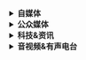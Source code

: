 <details>
<summary><b>自媒体</b> </summary> 
	<p>（“<a href="../../GFW/bolin/" title="文章转载：《学习一下德国人民的翻墙精神》 - 原载于@编程随想的博客/2009-07-16">兼听则明，偏信则暗。--《资治通鉴》</a>”）</p>
<table> 
    <tr>
        <td><b><a href="https://www.youtube.com/playlist?list=WL" title="稍后观看 - YouTube">项目</a></b></td> 
        <td><b><a href="https://www.youtube.com/feed/subscriptions" title="订阅内容 - YouTube">分类</a></b></td>
        <td>
          <b>备注 / <a href="https://www.w3school.com.cn/" title="w3school 在线教程">说明</a></b>
          （       
         <a href="https://go.choong.net/BTSync/down/" title="GFW @ 翻墙( /GFW/ & /BTSync/ )">GFW</a> |  
	 <a href="https://program-think.blogspot.com/search/label/IT.翻墙" title="IT.翻墙 @ 编程随想的博客">科学上网</a>  
          - ☞步骤 ： 
          <a href="https://go.choong.net/Mozilla/Firefox/" title="①下载浏览器：Mozilla Firefox — 下载本地化的 🦊 Firefox （zh-CN）">①</a>、
          <a href="https://go.choong.net/Mozilla/VPN/" title="②添加VPN插件：Hoxx VPN Proxy – 下载 🦊 Firefox 扩展（zh-CN）--网址">②</a>、
          <a href="https://go.choong.net/Mozilla/ADD-ONS/" title="③添加扩展插件：常用扩展集 – 下载 🦊 Firefox 附加组件（zh-CN）--网址">③</a>
          ）
        </td>
    </tr>  
     <tr>
        <td>《<a href="https://www.youtube.com/channel/UChRE0pMeij_O5FqWrSKBF-Q?lang=zh-cn" title="@《书斋夜话》频道 (于2017年1月16日注册) | YouTube">書齋夜話</a>》</td>
        <td> /zt/szyh/ </td>
        <td> <a href="https://twitter.com/shuzhaiyehua?lang=zh-cn" title="推特 | 書齋夜話(@shuzhaiyehua)2017年4月 加入">主讲人</a> ：@任松林、@<a href="https://twitter.com/atomxu?lang=zh-cn" title="推特 | 童木 Steven(@atomxu)2010年4月 加入">童木</a> </td>
    </tr> 
  </summary>  	
     <tr>
        <td>《<a href="https://www.youtube.com/channel/UC7PiHw_aAJU7z4MPLvJs6lA/about?lang=zh-cn" title="@《Haonian Xin》频道 (于2017年7月29日注册)  | YouTube">灝年講壇</a>》</td>
        <td> /zt/xhn/ </td>
        <td><a href="https://zh.wikipedia.org/wiki/%E8%B0%81%E6%98%AF%E6%96%B0%E4%B8%AD%E5%9B%BD" title="《谁是新中国》 - 维基百科，自由的百科全书
	《谁是新中国：中国现代史辨》（Which is the New China: Distinguishing between Right and Wrong in Modern Chinese History）
	是旅居美国的中国大陆异议人士辛灏年出版的一本历史学和政治学著作。">主讲人</a>：<a href="https://zh.wikipedia.org/wiki/%E8%BE%9B%E7%81%9D%E5%B9%B4" title="辛灏年 - 维基百科，自由的百科全书
	辛灏年（1947年11月2日－），本名高尔品，籍贯安徽巢县，出生于南京，现旅居美国。
	原为作家，任中华人民共和国安徽省青联副主席。
	47岁时赴海外，专研中国近现代史，取“辛亥年”谐音更名“辛灏年”，
	主张中国大陆归并于中华民国，参与创建大中华民国光复会。">辛灝年</a>@<a href="https://twitter.com/RealHaonian?lang=zh-cn" title="推特 | 辛灏年(@RealHaonian)">Twitter</a>&nbsp;
        <a href="https://go.choong.net/s/1946/" title="【1946】中華民國憲法-全國法規資料庫( https://law.moj.gov.tw/LawClass/LawAll.aspx?pcode=A0000001 )"><img src="https://emojipedia-us.s3.dualstack.us-west-1.amazonaws.com/thumbs/120/joypixels/257/flag-taiwan_1f1f9-1f1fc.png" height="15" width="15" /></a>
<a href="https://www.youtube.com/channel/UCUTYYuGRa_Xzu0FlcM1UvHQ?lang=zh-cn" title="辛灏年《透視中國》Youtube频道 http://tszgtv.com (于2014年5月5日注册)  | YouTube
	辛灝年 最新演講 -- 展示一个真实的中国，分享一份深刻的思考。
	原名高爾品。作家，歷史學家。 
	著有《誰是新中國》等著作。">透視中國</a>|<a href="https://www.huanghuagang.org/" title="《黄花岗》杂志社 - 「黃花岡光復網」首頁  | 2001年中华民国国庆日，辛灏年创办历史刊物《黄花岗》及中国现代史研究所，并任《黄花岗》主编。
	2014年10月，宣布中国现代史研究所改组更名为光复民国（大陆）工作委员会。
	2018年5月，与致力恢复中华民国失地人士于纽约成立大中华民国光复会。">黄花岗</a>&nbsp;<a href="https://guangfuwan.blogspot.com/" title="黃花岡觀察Blog">Blog</a>|<a href="https://www.youtube.com/c/%E6%A2%85%E8%8A%B1%E9%9B%BB%E8%A6%96MeiTV?lang=zh-cn" title="《梅花電視-光復之聲二台》YouTube频道 (于2018年3月28日注册)  | YouTube
	大中華民國光復會的官方媒體。">梅花電視</a><a href="https://emojipedia.org/flag-taiwan/" title="🇹🇼 Flag for Taiwan Emoji">&</a><a href="https://www.youtube.com/channel/UCMUeN194sSQfgn7jA6ez5-w?lang=zh-cn" title="光復之聲 - YouTube 频道 (于2019年1月18日注册)  | YouTube">光復之聲</a>
	</td>
    </tr>         
     <tr>
       <td>《<a href="https://www.youtube.com/channel/UCghLs6s95LrBWOdlZUCH4qw?lang=zh-cn" title="@《stone记》频道 (于2018年3月30日注册) , 合作联系Twitter：stone记@stone62855987 | YouTube">stone记</a>》</td>
        <td> /zt/stone/ </td>
        <td>主讲人：stone记 
	@<a href="https://twitter.com/stone62855987?lang=zh-cn" title="推特 | stone记(@stone62855987)">Twitter</a>	
	</td>
    </tr> 	
     <tr>
       <td>《<a href="https://www.youtube.com/channel/UCq9SFiUfZaBK36rDZqnBbpw?lang=zh-cn" title="@《晓农说》频道 (2020年1月6日注册)  未经证实 | YouTube">晓农说</a>》</td>
        <td> /zt/cxn/ </td>
        <td>
	   <a href="https://www.youtube.com/channel/UCq9SFiUfZaBK36rDZqnBbpw?lang=zh-cn" title="@《程晓农何清涟频道》 (2019年6月20日注册) 未经证实 | YouTube">主讲人</a> ：
	   <a href="https://zh.wikipedia.org/zh-hans/程晓农" title="程晓农 - 维基百科，自由的百科全书
	程晓农（1952年2月19日－），男，祖籍中国江苏南京，中国经济学家、转型问题学者、旅美学者。
	曾任全国人大常委会办公厅研究室研究员,中国经济体制改革研究所综合研究室主任、副研究员，曾任美国《当代中国研究》杂志主编。">程晓农</a>
         @<a href="https://twitter.com/XiaonongC?lang=zh-cn" title="推特 | Xiaonong Cheng, 程晓农(@XiaonongC)">Twitter</a>、	
	  <a href="https://zh.wikipedia.org/zh-hans/何清涟" title="何清涟 - 维基百科，自由的百科全书">何清涟</a>
	@<a href="https://twitter.com/HeQinglian?lang=zh-cn" title="推特 | 何清涟, He Qinglian(@HeQinglian)">Twitter</a>、
	 <a href="https://www.youtube.com/playlist?list=PLiPkp_d_RCylY6vbZnE_x7n2p-a2aEj7C?lang=zh-cn" title="【明镜电视】 程晓农 | 何清涟专栏 - YouTube">专栏</a> |
	 <a href="https://www.heqinglian.net/" title="清涟居 | 何清涟个人主页">清涟居</a>
	</td>
    </tr> 	
     <tr>
       <td>《<a href="https://www.youtube.com/channel/UCAq_xQV8pJ2Q_KOszzaYPBg?lang=zh-cn" title="@《崔永元》频道 (2020年4月9日注册)  | YouTube">崔永元</a>》</td>
        <td> /zt/cyy/ </td>
        <td>主讲人：<a href="https://zh.wikipedia.org/zh-hans/崔永元" title="崔永元 | 1963年2月20日出生于天津，北京广播学院（现中国传媒大学）新闻系毕业。 - 维基百科，自由的百科全书 ">崔永元</a>
		@<a href="https://twitter.com/YongyuanCui1?lang=zh-cn" title="推特 | 崔永元(@YongyuanCui1)2019年1月 加入">Twitter</a>、	
		@<a href="https://zh-cn.facebook.com/yongyuan.cui.338" title="Facebook | 崔永元(@ )*年*月 加入">Facebook</a>
	</td>
    </tr> 	
	 <tr>
       <td>《<a href="https://www.youtube.com/channel/UCM33VtveeEmfA6LC7tH30Xw?lang=zh-cn" title="@《袁腾飞》频道 (2013年9月10日注册)  | YouTube">袁腾飞</a>》</td>
        <td> /zt/ytfy/ </td>
        <td><a href="https://www.youtube.com/user/tmengchina?lang=zh-cn" title="@《袁腾飞》频道 (2013年9月10日注册)  | YouTube">主讲人</a>：<a href="https://zh.wikipedia.org/zh-hans/袁腾飞" title="袁腾飞 | 1972年2月8日出生于北京，首都师范大学历史系毕业。 - 维基百科，自由的百科全书 
		袁腾飞（1972年2月8日－），字将洛，号方生 1994年毕业于首都师范大学历史系，中学高级教师。曾任首都师范大学附属中学历史课教师13年，原北京市海淀区教师进修学校历史教研员，原海淀区历史学科带头人，原北京精华学校教师，现已辞职，在网络平台做主播。
		曾参与北京市高考历史命题与《高中新课标历史教材》（人教版）编写。
                2008年6月，袁腾飞在精华学校的讲课片段被传到优酷网上，受到部分网友大力追捧，但也受到许多网民的强烈反对，甚至有网民到精华学校欲与袁腾飞辩论，但学校未同意。
		在短短一年内，袁腾飞旋风式爆红，讲史魅力横扫全球中文世界，其粉丝号称“藤枝”[1]，袁腾飞被吹捧为“史上最牛历史老师”。
		中国中央电视台科教频道《百家讲坛》系列节目，先后推出由他主讲的《两宋风云》《塞北三朝之辽》《塞北三朝之西夏》《塞北三朝之金》。">袁腾飞</a>
		@<a href="https://twitter.com/YuanTengFei?lang=zh-cn" title="推特 | 袁腾飞(@YuanTengFei)2010年5月 加入">Twitter</a>、	
		@<a href="https://zh-cn.facebook.com/yuantengfei/" title="Facebook | 袁腾飞(@yuantengfei)*年*月 加入">Facebook</a>
		| <a href="https://www.youtube.com/watch?v=4EO2rxMK36w?lang=zh-cn" title="我为什么离开体制？历史课在中学鄙视链最底端 - YouTube">自述</a>
		 <a href="https://www.youtube.com/watch?v=BRqQeCTS8cM?lang=zh-cn" title="我为什么离开体制？历史课在中学鄙视链最底端 - YouTube">经历</a>
	</td>
    </tr> 
     <tr>
       <td>《<a href="https://www.youtube.com/channel/UCr_F4Y9iboUKlg_ZPm4jkVQ?lang=zh-cn" title="@《老梁》频道 (2020年3月8日注册)   世事洞明皆学问，人情练达即文章 | YouTube">老梁</a>》</td>
        <td> /zt/lhd/ </td>
        <td><a href="https://www.youtube.com/channel/UCNE3Tho7XQ39iSUTafPmMpQ?lang=zh-cn" title="@《老梁【副频道】》 (2017年8月30日注册)  | YouTube">主讲人</a>：<a href="https://zh.wikipedia.org/zh-hans/梁宏达" title="梁宏达 | 1972年2月20日出生于黑龙江省绥化市兰西县，黑龙江大学新闻专业毕业。 - 维基百科，自由的百科全书 
		梁宏达（1972年2月20日－），艺名老梁，中国大陆电视评论员、节目主持人、自媒体主播，出生于黑龙江省绥化市兰西县，1992年毕业于黑龙江大学新闻专业，曾任中央人民广播电台特别评论员、中国教育电视台评论员，主讲过众多电视及网络节目，包括《体育评书》《老梁说天下》《老梁故事汇》《老梁观世界》《老梁有看法》《天天五味评》《梁知》《老梁通史》《大唐雷音寺》等，因其渊博的知识和独到的见解而深受许多观众喜爱。其妻子是中国大陆节目主持人荆慕瑶。">梁宏达</a>
		@<a href="https://twitter.com/?lang=zh-cn" title="推特 | 梁宏达(@)*年*月 加入">Twitter</a>、	
		@<a href="https://zh-cn.facebook.com/" title="Facebook | 梁宏达(@yuantengfei)*年*月 加入">Facebook</a>
	</td>
    </tr> 
     <tr>
       <td>《<a href="https://www.youtube.com/channel/UCoCHlYM3srHBmg21mK1-JPg?lang=zh-cn" title="杨锦麟@《老楊到處說》频道 (2020年4月1日注册)  | YouTube">老楊到處說</a>》</td>
	<td> /zt/yjl/ </td>
        <td><a href="https://www.youtube.com/c/老楊到處說?lang=zh-cn" title="杨锦麟@《老楊到處說》频道 (2020年4月1日注册)  | YouTube">主讲人</a>
		  ：<a href="https://zh.wikipedia.org/zh-hans/杨锦麟" title="@杨锦麟 | 维基百科
			杨锦麟（1953年9月－），笔名陈子帛。出生于中国福建厦门。
		     先后担任报社编辑、主笔、杂志主编等职，长期从事时事评论的媒体工作，
		     目前担任锦绣麒麟传媒（国际）有限公司创始人兼总监。
		     其在凤凰卫视期间的品牌节目是《有报天天读》。
		     同时杨锦麟也经常为新加坡《联合早报》撰写文稿；后担任香港卫视副总裁兼执行台长。
		     2013年2月16日以私人理由辞去在香港卫视所任之职务。
		     后创建锦绣麒麟传媒（国际）有限公司，与腾讯合作开设“锦麟频道”，
	             2013年3月1日起推出四档由杨锦麟主持的节目。
		                                           - @维基百科，自由的百科全书 ">杨锦麟</a>
		（<a href="https://zhibo.ifeng.com/" title="风直播 - 只为抵达，给你好看！| 凤凰网">凤凰卫视</a>
		《<a href="https://phtv.ifeng.com/listpage/672/1/list.shtml" title="有报天天读_凤凰卫视_凤凰网">有报天天读</a>》早期主持人）
	</td>
    </tr> 	                                                                                                     
     <tr>
       <td>《<a href="https://www.youtube.com/channel/UCtAIPjABiQD3qjlEl1T5VpA?lang=zh-cn" title="@《文昭談古論今 -Wen Zhao Official》频道 (于2011年12月4日注册) | YouTube">文昭談古論今</a>》</td>
        <td> /zt/wenzhao/ </td>
        <td> 
            <a href="https://www.youtube.com/channel/UCTu_hTaVf3DJMpMIyOAq2Ew?lang=zh-cn" title="@《文昭思緒飛揚 - Wen Zhao Studio》频道 (于2020年6月12日注册) | YouTube">主讲人</a>
		：<a href="https://www.wenzhao.ca" title="『文昭談古論今』 會員網站：wenzhao.ca">文昭</a>
	     @<a href="https://twitter.com/wenzhaocomment?lang=zh-cn" title="推特 | 文昭談古論今(@wenzhaocomment)2017年2月 加入">Twitter</a>、
	     @<a href="https://zh-cn.facebook.com/WenZhaoComment/" title="Facebook | 文昭談古論今(@WenZhaoComment)*年*月 加入">Facebook</a>、
	     @<a href="https://t.me/wenzhaocomment" title="电报（Telegram） | 文昭談古論今(@WenZhaoComment)*年*月 加入">Telegram</a>、
	     @<a href="https://t.me/wenzhaofans" title="电报群组（Telegram） | 文昭談古論今(@WenZhaoComment)*年*月 加入">群组</a>
	     </td>
    </tr>    
     <tr>
       <td>《<a href="https://www.youtube.com/channel/UCwb7avxK-L5vPjMC1ZIGayw?lang=zh-cn" title="@《陳破空縱論天下》频道 (于2015年10月9日注册) | YouTube">陳破空縱論天下</a>》</td>
        <td> /zt/cpk/ </td>
        <td> 主讲人：<a href="https://www.chenpokongvip.com/" title="主頁 | 陳破空會員網站">陈破空</a>
	    @<a href="https://zh.wikipedia.org/zh-hans/陈破空" title="陈破空（1963年12月20日－），原名陈劲松，生于四川省三台县。旅美中国作家、政治评论家、知名民运人士。先后就读于湖南大学、上海同济大学。美国哥伦比亚大学公共管理硕士。曾执教广州中山大学。美国之音常任嘉宾、自由亚洲电台特约评论员。 - 维基百科，自由的百科全书 ">维基百科</a>
	    </td>
    </tr> 
     <tr>
       <td>《<a href="https://www.youtube.com/channel/UCn9_KbNANeyYREePe8YA2DA?lang=zh-cn" title="@《财经冷眼》频道 (于2017年8月31日注册) | YouTube">财经冷眼</a>》</td>
        <td> /zt/cjly/ </td>
        <td>主讲人：
		<a href="https://www.caijinglengyan.com/" title="财经冷眼 – 专业财经节目">财经冷眼</a>
		@<a href="https://twitter.com/caijinglengyan?lang=zh-cn" title="推特 | 财经冷眼(@caijinglengyan)2016年10月 加入">Twitter</a>、
		@<a href="https://twitter.com/caijingxiang?lang=zh-cn" title="推特 | 财经真相(@caijingxiang)2014年11月 加入">Twitter</a></td>
    </tr> 
     <tr>
       <td>《<a href="https://www.youtube.com/channel/UCa6ERCDt3GzkvLye32ar89w?lang=zh-cn" title="@《江峰时刻》频道 (于2018年6月1日注册) | YouTube
		江峰時刻 —— 有思考深度、有時空緯度、有人性溫度。
		含三個欄目：
			1.歷史上的今天：講出歷史真相，道出生命冷暖。
			2.江峰漫談：蹭熱點，不蹭熱鬧；看新聞，更看門道。
			3.川普推推推：通過推特總統，了解美國，了解正常人類秩序，一起為未來的中國尋找智慧和久違的神性。">江峰时刻</a>》</td>
        <td> /zt/jftime/ </td>
        <td>主讲人：江峰 
	    & <a href="https://www.youtube.com/channel/UCDpWE1rleECw7wFdwTy-hSQ?lang=zh-cn" title="@《 江峰劇場 》频道 (于2018年1月18日注册) | YouTube">江峰劇場</a>
	     @<a href="https://twitter.com/realjiangfeng?lang=zh-cn" title="推特 | 江峰(@realjiangfeng)2018年11月 加入">Twitter</a>、
	     @<a href="https://zh-cn.facebook.com/JiangFengTime/" title="Facebook | 江峰时刻(@JiangFengTime)*年*月 加入">Facebook</a>、
	     @<a href="https://t.me/jiangfengtimegroup" title="电报群组（Telegram） | 江峰时刻(@jiangfengtimegroup)*年*月 加入">群组</a>
	      </td>
    </tr> 
     <tr>
       <td>《<a href="https://www.youtube.com/channel/UCBtIsU8tuFzE0U8spSUUbZw?lang=zh-cn" title="@《文明客厅》频道 (于2019年7月16日注册) | YouTube">文明客厅</a>》</td>
        <td> /zt/zxz/ </td>
        <td>主讲人：	     
             <a href="https://zh.wikipedia.org/zh-hans/周孝正" title="周孝正 - 维基百科，自由的百科全书
		 周孝正（1947年7月－），中国社会学家、历史学者。原中国人民大学副教授。周以其幽默诙谐的语言风格，针对历史及社会事件客观理智的分析而在中国广为人知。">周孝正</a>
	     </td>
     </tr> 
     <tr>
       <td>《<a href="https://www.youtube.com/channel/UCJDaS2CiEQOOUngxe0p4MoQ?lang=zh-cn" title="@《詢經問政》频道 (于2019年6月20日注册) | YouTube
	 《询经问政》是一个以犹太·基督教信仰为价值基础，从英美保守主义理念的角度，对时政、经贸、社会做深入探讨的栏目。
	            希望以此帮助全球华人深入了解美国政治、美国视角，及其所植根于的，创造了普世文明的西方信仰及价值观。
	            《询经问政》的主旨可概括为：
	                                    保守理念
	                                    经典政论
	                                    纵横经贸
	                                    辛辣时评">詢經問政</a>》</td>
        <td> /zt/zx/ </td>
        <td>主讲人：
	       <a href="https://www.youtube.com/channel/UCDryqAH6z_YehYQP6EsQZbg?lang=zh-cn" title="@《詢經問道&詢經問政 EZ Media》频道 (于2020年3月5日注册) | YouTube
		【询经问道】乃张洵Eric Zhang另辟的油管频道，专注于历史、信仰、文化，以及思考。
	            原有【询经问政】仍旧存在，内容侧重时政点评，包括美国政治、美中关系等。
	            新频道【询经问道】的宗旨不变：
	                                      - 保守美国的过去
	                                      - 引领华夏的未来
	                                      - 传播基督的福音
	            频道初创，没有广告和油管超级留言打赏收入。有感动支持我者可通过paypal打赏：paypal.me/ericxunzhang">张洵</a>		
	     @<a href="https://twitter.com/ericxunzhang?lang=zh-cn" title="推特 | 张洵 Eric Zhang(@ericxunzhang)2017年8月 加入
		     Conserve the past of US, Lead the future of China, and Preach the Gospel of Jesus Christ. 守住美国的过去， 引领华夏的未来， 传播基督的福音！ https://paypal.me/ericxunzhang">Twitter</a>
	     </td>
     </tr> 
     <tr>
       <td>《<a href="https://www.youtube.com/c/徐杰慢半拍/?lang=zh-cn" title="@《徐杰慢半拍》频道 (2018年10月14日注册)  | YouTube 
	      【说明】
	      打赏：http://paypal.me/xujie950331
	      地址:695 W Holt Ave104 Pomona CA 91768
	      电话：+19093261499（洛杉矶时间：周一至周五上午10点到下午5点）
	      手机：+16264931363
	       邮箱：xujie19651123@gmail.com
	      徐杰苹果商店软件：徐杰慢半拍
	      电报群 ：xujie1965
	      YouTube频道会员https://www.youtube.com/channel/UCrmRhJoIXkaCPJLX_mqnbqQ/join
	      1，慢半拍忠实听众-------29，99每月
	      2，慢半拍频道会员-------99，99每月 
	      *************************************************************************** 
	      不会关联境外账户的麻烦走淘宝代付，不要用内地卡或者内地邮箱绑定的账户付款。谢谢！ 
	      ***************************************************************************">徐杰慢半拍</a>》</td>
        <td> /zt/cyy/ </td>
        <td>主讲人：<a href="https://www.xujieusamedia.com/" title="徐杰-个人网站试运营 | Xu Jie USA Media | Chinese-USA Relations | Pomona, CA ">徐杰</a>
		@<a href="https://twitter.com/?lang=zh-cn" title="推特 | 徐杰慢半拍 *年*月 加入">Twitter</a>、	
		@<a href="https://zh-cn.facebook.com/" title="Facebook| 徐杰慢半拍 *年*月 加入">Facebook</a>
	</td>
    </tr> 	
     <tr>
       <td>《<a href="https://www.youtube.com/channel/UCv361SF6FKznoGPKEFG9Yhw?lang=zh-cn" title="@《陈秋实》频道 (于2019年10月5日注册) | YouTube">陈秋实</a>》</td>
        <td> /zt/cqs/ </td>
        <td>主讲人：陈秋实
	    @<a href="https://twitter.com/chenqiushi404?lang=zh-cn" title="推特 | 陈秋实（陳秋實）(@chenqiushi404)2019年10月 加入| 陳秋實：1985年9月19日出生于黑龙江省大兴安岭地区。🔸
邮箱：chenqiushi404@gmail.com">Twitter</a>
	     @<a href="https://t.me/qiushichen" title="电报（Telegram） | 陈秋实(@qiushichen)*年*月 加入">Telegram</a>、
	    </td>
    </tr> 	
     <tr>
        <td>《<a href="https://www.youtube.com/c/cnliziqi?lang=zh-cn" title="@《李子柒 Liziqi》频道 -  美食视频博主 (于2017年8月22日注册) | YouTube">李子柒</a>》 </td>
        <td> /zt/lzq/ </td>
	<td><a href="https://zh.wikipedia.org/wiki/Category:%E4%B8%AD%E5%9B%BDYouTuber" title="分类:中国YouTuber - 维基百科，自由的百科全书">主讲人</a>：<a href="https://zh.wikipedia.org/wiki/%E6%9D%8E%E5%AD%90%E6%9F%92" title="李子柒 - 维基百科，自由的百科全书
		李子柒（1989年6月3日－），本名李佳佳，生于中国四川绵阳，中国大陆美食视频制作者，所属经纪公司为杭州微念科技。
		2016年因以“古法风格”形式发布原创美食视频而被人熟知，被誉为“2017美食网红第一人”。">李子柒</a>
		@<a href="https://weibo.com/mianyangdanshen" title="微博 |  李子柒(@*)*年*月 加入">微博</a>、 
		@<a href="https://zh-cn.facebook.com/cnliziqi/" title="Facebook | 李子柒 - Home(@cnliziqi)*年*月 加入">Facebook</a>、
		@<a href="https://space.bilibili.com/19577966" title="李子柒的个人空间（bilibili 知名美食UP主） - 哔哩哔哩 ( ゜- ゜)つロ 乾杯~ Bilibili">B站</a>、		
		@<a href="https://www.meipai.com/user/61455245" title="李子柒的美拍 - 美拍短视频">美拍</a>、 
		@<a href="https://www.douyin.com/share/user/68310389333/" title="李子柒 - 【抖音短视频】记录美好生活">抖音</a>
	    </td>
     </tr> 	
     <tr>
       <td>《<a href="https://www.youtube.com/channel/UCyJSiDnzXwa1BLGG2PBq9og?lang=zh-cn" title="@《乐哥创事记》频道 (2021年5月9日注册)  | YouTube">乐哥创事记</a>》</td>
        <td> /zt/ac9192/ </td>
        <td>		
            <a href="https://choong.net/" title="我是乐哥 | 交个朋友">主讲人</a> ：
	    <a href="https://www.youtube.com/channel/UCd4E4dxtsvyHm2Yy2Jp9Lpw" title="重生乐哥 - YouTube （2021年5月9日注册）">重生乐哥</a>
		<a href="https://creator.douyin.com/" title="抖音：AC9192 | 登录抖音短视频 【抖音短视频】记录美好生活-Douyin.com 
							     抖音创作服务平台 
							     https://sso.douyin.com/
							     https://creator.douyin.com/">抖音：AC9192</a>
	    </td>
     </tr> 	
    <tr>
       <td>《<a href="https://www.youtube.com/c/鄂东老男孩?lang=zh-cn" title="@《鄂东老男孩》频道 (2018年10月16日注册)  | YouTube">鄂东老男孩</a>》</td>
        <td> /zt/edbbly/ </td>
        <td>主讲人：<a href="#" title="#鄂东老男孩 | 本名：文刚，弟弟文强。微信公众号：edbboy , 80后袖珍老男孩，农村维修技术达人，家电下乡维修服务三农
		在不足2000人的湖北罗田县河铺镇凉亭河村里，他的“小文电器维修”铺子是当地最热闹的集散点。		
		感谢大家对“鄂东老男孩”我的关注，我是一个袖珍人，我来自中国湖北的农村，大别山区黄冈市罗田县，小时候家里的条件差，
                 但是我截至目前也从没有依靠国家的补贴。我不想拖累我的家人，由于从小对电子维修方面很有兴趣,我的视频通过我下乡维修还有我的农村生活，
		反映我家乡的风土人情，展示家乡农村的变化，让更多的朋友了解我们山区农村的发展，还有山区人民的淳朴民风。
		喜欢我支持我的朋友点个订阅。一直有人质疑至是不是我本人的帐号，所以我发个声明说明一下！
		如果要联系我，还可以关注我的微信公众号“鄂东老男孩”和微博“鄂东老男孩”。">鄂东老男孩</a>		
		@<a href="https://space.bilibili.com/393314780/" title="鄂东老男孩的个人空间 - 哔哩哔哩 ( ゜- ゜)つロ 乾杯~ Bilibili
		  bilibili个人认证：bilibili 新星UP主 (第三届“bilibili 新星计划”获奖者")>B站</a>、
		@<a href="https://www.toutiao.com/c/user/54414031463/#mid=1556589708284930" title="鄂东老男孩的头条主页 - 今日头条(www.toutiao.com)">头条号</a>、		
	        @<a href="https://author.baidu.com/home?type=profile&action=profile&mthfr=box_share&context=%7B%22from%22%3A%22ugc_share%22%2C%22app_id%22%3A%221612105839178786%22%7D" title="鄂东老男孩">百度号</a>、
		@<a href="http://a.mp.uc.cn/media.html?mid=0ca3bda127374165a3cbf34ad3678d1b&client=ucweb&uc_param_str=frdnsnpfvecpntnwprdsssnikt" title="鄂东老男孩 | UC大鱼号">UC大鱼号</a>、
	</td>
    </tr> 	
     <tr>
       <td>《<a href="https://www.youtube.com/c/laowaibaba?lang=zh-cn" title="@《老外爸爸》频道 - 追求卓越男人的生活 (于2017年9月20日注册) | YouTube">Laowai Baba</a>》 </td>
        <td> /zt/lwbb/ </td>
        <td><a href="https://www.youtube.com/watch?v=fLSfoWuKGIM?lang=zh-cn" title="关于@《老外爸爸》频道 | 老外爸爸是誰？ 我的Youtube頻道介紹 : 謝謝你訪問我的網站。我是一位先生和6個女兒的爸爸，住在台灣鄉下的美國人，喜歡養雞，喜歡吃酪梨醬。(更多视频: http://www.laowaibaba.com | Bilibili: 老外爸爸 LaoWai BaBa
 | Facebook (臉書) : 老外爸爸 LaoWai BaBa）">主讲人</a>：<a href="https://www.laowaibaba.com/zh-hant/" title="《老外爸爸 Laowai Baba》 - 追求卓越的男人生活">Stephen</a></td>
       </tr> 	
     <tr>
       <td>《<a href="https://www.youtube.com/c/ZUOLUOTV?lang=zh-cn" title="@《ZUOLUOTV》频道 (于2016年5月17日注册) | YouTube">ZUOLUOTV™</a>》</td>
        <td> /zt/zltv/ </td>
        <td>    <a href="https://space.bilibili.com/7388950#!/" title="罗罗磊磊的个人空间 - 哔哩哔哩 ( ゜- ゜)つロ 乾杯~ Bilibili">主讲人</a>：
		<a href="https://luolei.org/" title="罗磊的独立博客 （ luolei.org ）  
						     【简介】罗磊，前端工程师，ZUOLUOTV™ 制作人，左左文化创始人。 - 科技、旅行、生活方式。					     
						        我叫罗磊,来自中国深圳,当过5年程序员,前端工程师,曾任职于大型互联网公司, 
						     2018年底与老婆辞职创业,现在是视频节目 ZUOLUOTV 制作人,旅行摄影玩家和内容创作者
                                                     当过五年前端工程师，俗称程序员，2018年辞职创业，现在给老婆打工，全世界走走逛逛拍拍。">罗磊</a>
	        @<a href="https://twitter.com/luoleiorg?lang=zh-cn" title="推特 | 罗罗磊磊(@luoleiorg)2009年6月 加入">Twitter</a>
		@<a href="http://t.me/zuoluotv" title="Telegram - 电报|群组">Telegram</a>
		@<a href=https://www.instagram.com/luoleiorg/" title="Instagram | 罗罗磊磊(@*)*年*月 加入">Instagram</a>
		@<a href="https://twitter.com/luoleiorg?lang=zh-cn" title="微博 |  罗罗磊磊(@*)*年*月 加入">微博</a> 
		@<a href="https://www.zhihu.com/people/luolei" title="罗磊 - 知乎">知乎</a> 
	</td>
    </tr> 			
     <tr>
       <td>《<a href="https://i.youku.com/luojisw" title="优酷视频《罗辑思维》自频道 （ 微信公众号：luojisw ） ">罗辑思维</a>·<a href="https://www.biji.com/" title="罗辑思维 | 得到App/Web版 - 知识就是力量，知识就在得到 （ https://www.biji.com/ ）">得到</a><a href="https://www.igetget.com/" title="罗辑思维 | 得到App - 北京思维造物信息科技股份有限公司">App</a>》</td>
        <td> /zt/ljsw/ </td>
        <td><a href="https://github.com/taoste/Hello-World/tree/master/eBook/%E3%80%8A%E5%BE%97%E5%88%B0%26%E7%BD%97%E8%BE%91%E6%80%9D%E7%BB%B4%E3%80%8B" title="【专题@Github】罗辑思维 · 得到app">创始人</a>
	    <a href="https://www.tianyancha.com/search?key=%E5%8C%97%E4%BA%AC%E6%80%9D%E7%BB%B4%E9%80%A0%E7%89%A9%E4%BF%A1%E6%81%AF%E7%A7%91%E6%8A%80%E8%82%A1%E4%BB%BD%E6%9C%89%E9%99%90%E5%85%AC%E5%8F%B8" title="北京思维造物信息科技股份有限公司">:</a>
	    <a href="https://zh.wikipedia.org/wiki/罗振宇" title="罗振宇 - 维基百科，自由的百科全书
	    罗振宇（1973年1月11日－），出生于安徽芜湖，中国资深媒体人，记者专业，自称罗胖。籍贯安徽桐城，是罗辑思维创始人、“得到app”创始人。">罗振宇</a>
          | <a href="https://www.umiwi.com/ " title="时间的朋友-官网 ">时间的朋友</a> ·
	    <a href="https://qy.igetget.com/ " title="得到 | 企业服务 ">企业</a> ·
	    <a href="https://www.youtube.com/watch?v=gGoF9L_lIbQ?lang=zh-cn" title="2016《十三邀》完整版:许知远对话罗振宇">对话</a> 
	   @<a href="https://www.sao.cn/" title="首页 - 生活作风（ sao.luojilab.com | www.sao.cn ）- 移动电商运营系统 | 首页 ">sao</a>	   
	   &<a href="https://blog.luojilab.com" title="罗辑思维技术博客（ blog.luojilab.com ）">blog</a>
           @<a href="https://github.com/luojilab" title="@Github | 罗辑思维 - 得到App（ luojilab.github.io ）">Github</a>
	</td>
     </tr> 			
  </table> 
</details>			
<details>
<summary><b>公众媒体</b> </summary> 
	<p>（“<a href="../../GFW/bolin/" title="文章转载：《学习一下德国人民的翻墙精神》 - 原载于@编程随想的博客/2009-07-16">兼听则明，偏信则暗。--《资治通鉴》</a>”）</p>
<table> 
    <tr>
        <td><b>名称</b></td>
        <td><b>链接</b></td>
        <td><b>分类</b></td>
        <td>
          <b><a href="https://bridges.torproject.org/?lang=zh_CN" title="【科学上网】Tor 匿名网络 (Start Tor Browser 浏览器) 网桥中继">备注</a> / <a href="https://www.w3school.com.cn/" title="w3school 在线教程">说明</a></b>
          （       
         <a href="https://go.choong.net/BTSync/down/" title="GFW @ 翻墙( /GFW/ & /BTSync/ )">GFW</a> |  
	 <a href="https://program-think.blogspot.com/search/label/IT.翻墙" title="IT.翻墙 @ 编程随想的博客">科学上网</a>  
          - 步骤 ： 
          <a href="https://go.choong.net/Mozilla/Firefox/" title="①下载浏览器：Mozilla Firefox — 下载本地化的 🦊 Firefox （zh-CN）">①</a>、
          <a href="https://go.choong.net/Mozilla/VPN/" title="②添加VPN插件：Hoxx VPN Proxy – 下载 🦊 Firefox 扩展（zh-CN）--网址">②</a>、
          <a href="https://go.choong.net/Mozilla/ADD-ONS/" title="③添加扩展插件：常用扩展集 – 下载 🦊 Firefox 附加组件（zh-CN）--网址">③</a>
          ）
        </td>
    </tr>  	
    <tr>
        <td>YouTube</td>
        <td><a href="https://www.youtube.com/?hl=zh-CN" title="YouTube 中文版 - YouTube是世界上最大的视频网站
看世界之所看，享世界之所享 - 将最热门的音乐视频、游戏热点、娱乐和新闻等内容尽揽眼底。您不仅可以订阅喜爱的频道、与朋友分享精彩内容，还可以在任意设备上观看。">https://www.youtube.com/</a> </td>
        <td> 视频 </td>
        <td>@<a href="https://zh.wikipedia.org/wiki/YouTube" title="YouTube（成立于2005年2月14日） - 维基百科">维基百科</a> （ @<a href="https://www.youtube.com/html5?hl=zh-CN" title="YouTube HTML5 视频播放器">HTML5</a> |  <a href="https://www.youtube.com/user/YouTube?hl=zh-CN" title="YouTube Spotlight - YouTube聚光灯（英语：YouTube Spotlight）是YouTube自办的官方频道。">聚光灯</a>）</td>
 </tr> 
    <tr>
        <td> &nbsp; </td>
        <td><a href=" http://cn.rfi.fr/" title="法广-法国国际广播电台-时事与新闻直播（简体中文）">法广</a> | @<a href="https://www.youtube.com/RFACHINESE?lang=zh-cn" title="@《自由亚洲电台(普通话)》频道(于*年*月*日注册) | YouTube">YouTube</a> </td>
        <td> /zt/rfi/ </td>
        <td> 法广-法国国际广播电台-时事与新闻直播（简体中文）</td>
    </tr>     
    <tr>
        <td> &nbsp; </td>
        <td><a href="https://www.bbc.com/zhongwen/simp" title="BBC 中文网">BBC 中文网</a> | @<a href="https://www.youtube.com/channel/UCb3TZ4SD_Ys3j4z0-8o6auA?lang=zh-cn" title="@《BBC 中文网》频道(于2010年8月24日注册) | YouTube">YouTube</a> </td>
        <td> /zt/bbc/ </td>
        <td> <a href="http://www.bbc.co.uk/academy/zh-hans/" title="BBC学院新版中文网站">BBC 学院</a>  </td>
    </tr>         
    <tr>
        <td> &nbsp; </td>
        <td><a href="http://www.voachinese.com/" title="美国之音（VOA 中文网）">VOA 美国之音</a> | @<a href="https://youtube.com/voachina?lang=zh-cn" title="@《美国之音（VOA 中文网）》频道(于2007年5月31日注册) | YouTube">YouTube</a> </td>
        <td> /zt/voa/ </td>
        <td> 美国之音（VOA 中文网） </td>
    </tr>         
    <tr>
        <td> &nbsp; </td>
        <td><a href="http://cn.nytimes.com/" title="纽约时报 - 中文网 | 国际纵览">纽约时报</a> | @<a href="https://www.youtube.com/channel/UCa37l88L_6Db70pPvA7_uPQ?lang=zh-cn" title="@《纽约时报 中文网》频道(于2015年7月30日注册) | YouTube">YouTube</a> </td>
        <td> /zt/nytimes/ </td>
        <td> 纽约时报中文网 @<a href="https://twitter.com/nytchinese?lang=zh-cn" title="@纽约时报中文网 | Twitter">Twitter</a> 
        @<a href="https://zh-cn.facebook.com/nytimeschinese.t" title="@纽约时报中文网 | facebook">FaceBook</a></td>
    </tr> 
    <tr>
        <td> &nbsp; </td>
        <td><a href="http://www.rfa.org/mandarin/" title="自由亚洲电台(普通话)">自由亚洲电台</a> | @<a href="https://www.youtube.com/RFACHINESE?lang=zh-cn" title="@《自由亚洲电台(普通话)》频道(于2009年9月8日注册) | YouTube">YouTube</a> </td>
        <td> /zt/rfa/ </td>
        <td> 自由亚洲电台(普通话) </td>
    </tr>   			
    <tr>
        <td> &nbsp; </td>
        <td><a href="https://www.chinasuntv.com/" title=" ChinaSuntv 陽光衛視
          陽光衛視創立於2000年，是獨具公信力和影響力的24小時中文衛星電視頻道，
          以深度紀錄片聞名，堅持以影像修史，以視聽傳播文化，以媒介肩挑社會責任，
          為公民討論、學者思想提供開放空間和獨立平台，為華人社會說出真話、尋求真相、啟蒙真知。">陽光衛視</a><a href="https://www.isuntv.com/zh/" title="ISUNTV">ISUNTV</a> | @<a href="https://www.youtube.com/user/chinasuntv?lang=zh-cn" title="SUNTV 陽光衛視 - YouTube频道(于2010年7月13日注册) | YouTube">YouTube</a> </td>
        <td> /zt/suntv/ </td>
        <td> <a href="https://zh.wikipedia.org/wiki/%E9%99%BD%E5%85%89%E8%A1%9B%E8%A6%96" title="阳光卫视 - 维基百科，自由的百科全书
         阳光卫视是2000年8月8日在香港创办的一个卫星电视。股权几经转手后，现在的董事长是陈平。
         阳光卫视是一家以制作历史、人文、财经、时政节目和记录片为主要内容的中文电视频道。
         目前，该电视台在中国大陆的信号已经被官方屏蔽，观众无法直接通过电视收看节目，官网也无法从中国大陆访问。
         但可以使用部分手机应用程序收看该台节目和直播。">陽光衛視</a>SUNTV
	 @<a href="https://twitter.com/isunaffairs?lang=zh-cn" title="@陽光衛視 (@isunaffairs) / Twitter">Twitter</a>
	 @<a href="https://twitter.com/chinasuntv?lang=zh-cn" title="@陽光衛視全媒體 | Twitter">Twitter</a> 
        @<a href="https://zh-cn.facebook.com/isuntvvr" title="@Suntv 陽光衛視 | facebook">FaceBook</a>
	</td>
    </tr> 	
	<tr>
        <td> 中国影音平台 </td>
        <td>	<a href="https://www.cctv.com/" title="CCTV 中国中央电视台 - 央视网_世界就在眼前">CCTV央视网</a> 
		<a href="https://www.cgtn.com/" title="CGTN 中国环球电视网 | 中国国际电视台  China Global Television Network- Homepage - Breaking News, China News, World News and Video">CGTN</a>
	| @<a href="https://www.youtube.com/user/zhongguohaogequ?lang=zh-cn" title="CCTV中国中央电视台 - YouTube(2014年1月3日注册) | YouTube">YouTube</a> </td>
        <td> /zt/cctv/ </td>
        <td> <a href="https://www.youtube.com/user/CCTVNEWSbeijing?lang=zh-cn" title="CGTN【国际版】- YouTube(2013年1月24日注册) | YouTube">国际</a>
	    <a href="https://tv.cctv.com/live/" title="直播大全_CCTV节目官网_央视网">直播</a>
	  <a href="https://livechina.cctv.com/" title="直播中国">中国</a>
	  <a href="https://v.cctv.com/" title="央视网视频__央视网(cctv.com)">视频</a>
	 <a href="https://www.ipanda.com/" title="iPanda熊猫频道_熊猫频道">熊猫</a>
	|         @<a href="https://zh-cn.facebook.com/cctvcom" title="CCTV - 认证公共主页 | Facebook">FaceBook</a>
		@<a href="https://twitter.com/CCTV?lang=zh-cn" title="@CCTV | Twitter(于2009年7月注册)">Twitter</a> 
	   <a href="https://zh.wikipedia.org/wiki/%E4%B8%AD%E5%9B%BD%E4%B8%AD%E5%A4%AE%E7%94%B5%E8%A7%86%E5%8F%B0" title="中国中央电视台- 维基百科，自由的百科全书
		    中国中央电视台（英语：China Central Television, CCTV），通称中央电视台，简称央视、中央台，是中华人民共和国的国家级国有电视媒体。
		    成立于1958年5月1日，正式播出于1958年9月2日。现拥有49个电视频道，是世界上电视频道数量最多的电视台，隶属于中央广播电视总台。
中国中央电视台的所有的节目都通过卫星播出，部分受众多的频道采用卫星和光缆干线同时向国内传输，向国际传输时则全部经由卫星。
		    该台拥有中国大陆境内最多的收视人群。
		    除了面向中国大陆播出的频道之外，央视还通过卫星、互联网向全球播出包括中文在内的各种语言的国际频道。
		    央视在全球各地设立了自己的记者站，并在肯尼亚首都内罗毕设立了非洲分台，
		    在美国首都华盛顿设立了北美分台，在英国首都伦敦设立了欧洲分台，致力于发展成为“国际化新闻媒体”。
		    央视属于国家事业单位编制，接受中央广播电视总台的直接管理，同时采用企业化管理模式，
		    将自身定位为“党、政府和人民的重要喉舌”，对外呼号中国之声（英语：Voice of China）。
		    由于央视的独特地位和影响力，央视本身和有关央视的新闻事件也时常成为其他媒体关注的焦点。
		    中国中央电视台现为中央广播电视总台的一部分，与同属中央广播电视总台的中央人民广播电台和中国国际广播电台并称为中央三台。">CCTV</a>@<a href="https://zh.wikipedia.org/wiki/%E4%B8%AD%E5%9B%BD%E7%8E%AF%E7%90%83%E7%94%B5%E8%A7%86%E7%BD%91" title="中国环球电视网 - 维基百科，自由的百科全书
		    中国环球电视网（英语：China Global Television Network，缩写作 CGTN），又称中国国际电视台，
		    是中国国有媒体中央广播电视总台所属的一个外语电视网，受中国政府资助并受中宣部领导。
		    中国环球电视网前身为中国中央电视台的外语国际频道，于北京时间2016年12月31日12:00（格林尼治时间4:00）开播。
		    CGTN总部位于北京，当前使用中央广播电视总台光华路办公区进行办公，并在肯尼亚内罗毕、美国华盛顿特区、英国伦敦设非洲、北美、欧洲分台，
		    观众范围覆盖全球160多个国家和地区。">维基百科</a>
	</td>
    </tr> 	
	<tr>
        <td> &nbsp; </td>
        <td>	<a href="https://v.qq.com/" title="腾讯视频 - 中国领先的在线视频媒体平台,海量高清视频在线观看">腾讯视频</a> 
		<a href="https://wetv.vip/zh-cn" title="WeTV - 騰訊視頻海外官方版 | 中文系列,韩国系列,动漫,等等">WeTV</a>
		| @<a href="https://www.youtube.com/channel/UC3PKcYXUAhao3p4kuNS4_9w/playlists?lang=zh-cn" title="腾讯视频 - 华语经典剧场 - YouTube(于2020年3月4日注册) | YouTube">YouTube</a> </td>
        <td> /zt/wetv/ </td>
        <td> <a href="https://www.youtube.com/channel/UCQatgKoA7lylp_UzvsLCgcw?lang=zh-cn" title="腾讯视频 - YouTube(于2016年2月1日注册) | YouTube">腾讯视频</a>
	    <a href="https://www.youtube.com/channel/UC3PKcYXUAhao3p4kuNS4_9w/playlists?lang=zh-cn" title="腾讯视频 - 华语经典剧场 - YouTube(于2020年3月4日注册) | YouTube">华语经典剧场</a>
	| <a href="https://wetv.vip/zh-cn" title="WeTV - 騰訊視頻海外官方版 | 中文系列,韩国系列,动漫,等等">WeTV</a>-<a href="https://www.youtube.com/channel/UCXw0IZH9QlbElGMZE7fHC-A?lang=zh-cn" title="WeTV 台灣 - YouTube(于2019年2月25日注册) | YouTube">台灣</a>
	  @<a href="https://zh.wikipedia.org/wiki/%E8%85%BE%E8%AE%AF%E8%A7%86%E9%A2%91" title="腾讯视频 - 维基百科，自由的百科全书
		  腾讯视频（重定向自WeTV）是腾讯推出的在线视频媒体平台，2011年4月上线测试，使用域名为原腾讯播客域名，原腾讯网络直播电视QQLive已被撤并至该平台。
		  2014年，腾讯诉快播侵权，快播败诉。
		  腾讯视频凭借庞大的腾讯QQ用户与雄厚的资金，大量购买视频著作权，发展十分迅速，在2016年暑期大陆视频播放量中雄踞第一。
		  按节点财经在钛媒体上的报告，腾讯视频为2019年中国市场份额最大的四个影音平台之一（另外三家是：优酷、爱奇艺、芒果TV）。
		  旗下有子公司企鹅影视。
		  2018年腾讯视频国际版WeTV上线。">维基百科</a>
	</td>
    </tr> 	
	<tr>
        <td> &nbsp; </td>
        <td>	<a href="https://www.youku.com/" title="优酷 - 这世界很酷">优酷</a> 
		<a href="https://movie.youku.com/" title="电影频道 - 优酷">影</a><a href="https://tv.youku.com/" title="电视剧频道 - 优酷">视</a>
		- <a href="https://www.tudou.com/" title="土豆-召唤全球优秀短视频">土豆</a>
		| @<a href="https://www.youtube.com/channel/UCYQPTeY3HOk0BprrGuCWCaA?lang=zh-cn" title="优酷 - YouTube(于2015年4月3日注册) | YouTube">YouTube</a> </td>
        <td> /zt/youku/ </td>
        <td> <a href="https://www.youtube.com/channel/UCYQPTeY3HOk0BprrGuCWCaA?lang=zh-cn" title="优酷 - YouTube(于2015年4月3日注册) | YouTube">优酷</a>
	    <a href="https://www.youtube.com/channel/UCE2UHXGOlqotRJgEWl_tiMw?lang=zh-cn" title="优酷电影 - YouTube(于2020年2月28日注册) | YouTube">电影</a>
	| @<a href="https://twitter.com/YoukuOfficial?lang=zh-cn" title="@优酷Youku | Twitter">Twitter</a> 
        @<a href="https://zh-cn.facebook.com/YOUKU/" title="优酷Youku - 认证公共主页 | Facebook">FaceBook</a>
		@<a href="https://zh.wikipedia.org/wiki/%E4%BC%98%E9%85%B7" title="优酷 - 维基百科，自由的百科全书
		  优酷消息技术（北京）有限公司（NASDAQ：YOKU）是阿里巴巴集团旗下的一家大型视频分享网站，2010年12月8日在美国纽约独立上市。
		  网站最初成立与YouTube非常相似，做为视频分享平台出现，但是此后逐渐转型为网络传媒业者，特别是持有大量影音著作权等专门播放权利，
		  并涉足电影、电视剧制作领域，在经营方向上与YouTube已经有很大的不同。按节点财经在钛媒体上的报告，
		  优酷为2019年中国市场份额最大的四个影音平台之一（另外三家是：爱奇艺、腾讯视频、芒果TV)。
		  而其另一个传统的业务——短片内容则和56网、YouTube有些重叠，但逐渐以“快者为王”为产品特色，与其他播客有所不同。
		  除了正式传媒内容播送的优之外，与瞄准崇尚自由创意酷融合，目标人群的不一定只有原创才能登台表演，无论业余或专业，
		  无论个人或机构，优酷提供一切以微视频形式出现的视频收藏、自创与分享，也为传统媒体的发行和推广提供新的平台。
		  其“快速播放，快速发布，快速搜索”的产品特性，优酷现已成为互联网拍客聚集的阵营之一。
		  优酷这个名字是创业团队投票产生的结果，意为希望网站能够帮助用户在网络上找到最酷的视频。">维基百科</a>
	</td>
    </tr> 			
	<tr>
        <td> &nbsp; </td>
        <td>	<a href="https://www.iqiyi.com/" title="爱奇艺-在线视频网站-海量正版高清视频在线观看">爱奇艺</a> 
		<a href="https://www.iq.com/" title="iQiyi 爱奇艺 【官方国际版】- 在线观看热门电视节目及电影">iQiyi</a>
		| @<a href="https://www.youtube.com/channel/UCUhpu5MJQ_bjPkXO00jyxsw?lang=zh-cn" title="iQIYI 爱奇艺 - YouTube(于2015年5月11日注册) | YouTube">YouTube</a> </td>
        <td> /zt/iqiyi/ </td>
        <td> <a href="https://www.youtube.com/channel/UCUhpu5MJQ_bjPkXO00jyxsw?lang=zh-cn" title="iQIYI 爱奇艺 - YouTube(于2015年5月11日注册) | YouTube">爱奇艺</a>
	  <a href="https://www.iqiyi.com/dianying/" title="电影频道-热门好看的电影大全-正版高清电影在线观看-爱奇艺">电影</a>
	  <a href="https://www.iqiyi.com/dianshiju/" title="电视剧频道-好看的电视剧大全-热门电视剧排行榜-爱奇艺">电视剧</a>
	|         @<a href="https://zh-cn.facebook.com/iQIYI/" title="iQIYI - 认证公共主页 | Facebook">FaceBook</a>
		@<a href="https://twitter.com/iQIYIofficial?lang=zh-cn" title="@iQIYI - 爱奇艺全球官方账号 Official Account of iQIYI | Twitter(于2017年4月注册)">Twitter</a> 
	   @<a href="https://zh.wikipedia.org/wiki/%E7%88%B1%E5%A5%87%E8%89%BA" title="爱奇艺 - 维基百科，自由的百科全书
		  北京爱奇艺科技有限公司（英语：iQIYI，NASDAQ：IQ）是百度集团旗下的视频网站平台，并同时经营内容制作及分销，
		    截止2019年，主要服务地区为中国大陆、香港、台湾、马来西亚、新加坡、缅甸、泰国、柬埔寨、菲律宾和印尼。
		    按节点财经在钛媒体上的报告，爱奇艺为2019年中国市场份额最大的四个影音平台之一（另外三家是：优酷、腾讯视频、芒果TV）。">维基百科</a>
	</td>
    </tr> 
	<tr>
        <td> &nbsp; </td>
        <td>	<a href="https://corp.mgtv.com/" title="湖南快乐阳光互动娱乐传媒有限公司">湖南</a> 
		<a href="http://zixun.hunantv.com/" title="湖南卫视 - 金鹰网
                        【域名停用公告】由本公司运营的域名hunantv.com.cn，已于2019年5月16日停止使用，该域名更新的所有内容均与本公司无关，
                         观看芒果TV内容，请关注www.mgtv.com。">卫视</a> 
		<a href="https://www.mgtv.com/" title="高清视频在线观看 - 芒果TV">芒果TV</a>
		| @<a href="https://www.youtube.com/user/imgotv?lang=zh-cn" title="湖南卫视芒果TV官方频道 China HunanTV Official Channel - YouTube(2013年1月29日注册) | YouTube">YouTube</a> </td>
        <td> /zt/mgtv/ </td>
        <td> <a href="https://w.mgtv.com/" title="芒果TV【国际版】 - 高清视频在线观看">国际</a>
	    <a href="https://www.mgtv.com/show/" title="综艺频道-芒果TV">综艺</a>
	  <a href="https://www.mgtv.com/movie/" title="电影频道-芒果TV">电影</a>
	  <a href="https://www.mgtv.com/tv/" title="电视剧频道-芒果TV">电视剧</a>
	|         @<a href="https://zh-cn.facebook.com/hntvchina/" title="湖南卫视 芒果TV - 认证公共主页 | Facebook">FaceBook</a>
		@<a href="https://twitter.com/hunantvchina?lang=zh-cn" title="@湖南卫视 芒果TV | Twitter(于2013年4月注册)">Twitter</a> 
	   <a href="https://zh.wikipedia.org/wiki/%E6%B9%96%E5%8D%97%E5%8D%AB%E8%A7%86" title="湖南卫视 - 维基百科，自由的百科全书
		    湖南卫视，法定名称为湖南广播电视台卫视频道，昵称芒果台，是湖南广播电视台拥有的一条以普通话广播，又以娱乐综艺为主的上星综合频道，
		    为湖南广播电视台影响力最大的频道，也是中国大陆最重要的地方卫星电视频道之一。
		    湖南卫视于于1970年9月29日正式开播时称湖南电视台，并更为现名，同时由原来的“芙蓉花”方形台标更改为现在的台标。
		    此外，湖南卫视在收视率、品牌价值、营收等方面连续多年居中国省级卫星电视频道第一位。">湖南卫视</a>@<a href="https://zh.wikipedia.org/wiki/%E8%8A%92%E6%9E%9CTV" title="芒果TV - 维基百科，自由的百科全书
		芒果TV是湖南广播电视台互联网视频平台，于2014年成立，前身为湖南卫视新媒体——金鹰网。
		以面向最广泛收视人群的电视剧为主。访客可以在这里观看大多数湖南卫视剧集和综艺节目。
		芒果TV亦有首播一些网络剧，并有独占播出部分综艺节目。
		按节点财经在钛媒体上的报告，芒果TV为2019年中国市场份额最大的四个影音平台之一（另外三家是：优酷、腾讯视频、爱奇艺）。
		同时芒果TV亦是湖南省内IPTV集成播控二级分平台运营机构，于2017年2月获广电总局验收通过并颁发正式的省级IPTV播控牌照，
		主力与中国电信湖南公司、央视爱上传媒联合打造湖南IPTV，为湖南省规模最大的主流家庭互联网流媒体品牌业务。
		2018年3月16日，芒果TV国际版APP（MangoTV）上线，供全球用户观赏其影视剧和综艺节目。">维基百科</a>
	</td>
    </tr> 			
</table> </details>	
<details>
<summary><b>科技&资讯</b> </summary> 
	<p>（“<a href="../../GFW/bolin/" title="文章转载：《学习一下德国人民的翻墙精神》 - 原载于@编程随想的博客/2009-07-16">兼听则明，偏信则暗。--《资治通鉴》</a>”）</p>
<table> 	
     <tr>
        <td><b>项目</b></td>
        <td>
          <b>备注 / <a href="https://www.w3school.com.cn/" title="w3school 在线教程">说明</a></b>
          （       
         <a href="https://go.choong.net/BTSync/down/" title="GFW @ 翻墙( /GFW/ & /BTSync/ )">GFW</a> |  
	 <a href="https://program-think.blogspot.com/search/label/IT.翻墙" title="IT.翻墙 @ 编程随想的博客">科学上网</a>  
          - 步骤 ： 
          <a href="https://go.choong.net/Mozilla/Firefox/" title="①下载浏览器：Mozilla Firefox — 下载本地化的 🦊 Firefox （zh-CN）">①</a>、
          <a href="https://go.choong.net/Mozilla/VPN/" title="②添加VPN插件：Hoxx VPN Proxy – 下载 🦊 Firefox 扩展（zh-CN）--网址">②</a>、
          <a href="https://go.choong.net/Mozilla/ADD-ONS/" title="③添加扩展插件：常用扩展集 – 下载 🦊 Firefox 附加组件（zh-CN）--网址">③</a>
          ）
        </td>
    </tr> 	
     <tr>
       <td>《<a href="https://anyway.fm/" title="Anyway.FM 设计杂谈 • UI 设计师 JJ 和 Leon 主播的设计播客 Podcast
	       Anyway.FM 设计杂谈 是一档播客节目，由 UI 设计师 JJ Ying 和 Leon Gao 主播，我们的目标是让你的听觉更懂视觉。">Anyway.FM</a>》 </td>
	<td>   
	     <b>设计杂谈</b>
	    • <a href="http://anyway.design/" title="Anyway.Design - 设计工作室，由JJ Ying和Leon Leon">Design</a>:
	    • <a href="https://anyway.tv/" title="Anyway.TV // Anyway.FM 旗下网站">TV</a>
	    • <a href="https://anyway.fm/news.php" title="安妮薇时报 | Anyway.News • Anyway.FM 设计杂谈 • UI 设计师 JJ 和 Leon 主播的设计播客 Podcast">News</a>
	    • <a href="https://abc.anyway.fm/" title="Anyway.ABC | 安妮薇 术语小词典">ABC</a>		
	    • <a href="https://anyway.fm/tab/" title="Anyway.Tab - Chrome 浏览器新建 Tab 插件">Tab</a>
	    • <a href="https://anyway.fm/member.php" title="Anyway.Member 会员计划 • Anyway.FM 设计杂谈 • UI 设计师 JJ 和 Leon 主播的设计播客 Podcast">会员</a>
	    <a href="https://anyway.fm/about.php" title="关于 Anyway.FM • Anyway.FM 设计杂谈 • UI 设计师 JJ 和 Leon 主播的设计播客 Podcast">☞</a>
	    @<a href="https://podcasts.apple.com/cn/podcast/anyway-fm-she-ji-za-tan/id1053786200" title="‎《Anyway.FM 设计杂谈》- Apple 播客		    
		    由 UI 设计师 JJ Ying 和 Leon Gao 主播的 podcast，
		    主题包括但不限于视觉设计，入选 2015 年 Apple 最佳播客榜单
		    Anyway.FM 是两个闷骚男抒发对设计热情的地方、
		    Anyway.FM 是两个老男人吐槽世界的地方、
		    Anyway.FM 也是一对好基友想把自己的见解分享给更多人的地方。">播客</a>
	    <a href="https://music.163.com/#/djradio?id=4969001" title="Anyway.FM 设计杂谈 - 主播电台 - 网易云音乐
	    由 UI 设计师 JJ Ying 和 Leon Gao 主播的设计杂谈播客，入选 2015 年 Apple 最佳播客榜单。
	    Anyway.FM 是两个闷骚男抒发对设计热情的地方、Anyway.FM 是两个老男人吐槽世界的地方、Anyway.FM 也是一对好基友想把自己的见解分享给更多人的地方。
	    官方网站：http://Anyway.FM">网易云音乐</a>
	    <a href="https://space.bilibili.com/21903017" title="Anyway-TV的个人空间 - 哔哩哔哩 ( ゜- ゜)つロ 乾杯~ Bilibili">哔哩</a>
	    <a href="https://www.xiaoyuzhoufm.com/podcast/5e280faf418a84a0461fba0e?s=eyJ1IjogIjVlNjFkMmE4YjNjNWJjYTVmNjJiZWVjMSJ9" title="Anyway.FM 设计杂谈 | 小宇宙 - 听见你爱的播客">小宇宙</a>
	    <a href="https://open.spotify.com/show/4nd3MQMQzb6qwfAn1ZX81m" title="Spotify | 音樂和 Podcast">Spotify</a>
	    <a href="https://anyway.fm/rss.xml" title="RSS订阅 | Anyway.FM 设计杂谈">RSS</a>
	    <a href="https://github.com/Anyway-Design" title="Anyway.Design | Github">Github</a>
	</td>     
    </tr> 	
     <tr>
       <td>《<a href="https://www.youtube.com/user/CDTChinese?lang=zh-cn" title="@《中国数字时代Cao Nima》网站"中国数字时代"的专用网络视频频道。 (于2011年1月27日注册) | YouTube">中国数字时代</a>》</td>
        <td> <a href="https://chinadigitaltimes.net/chinese/" title="中国数字时代 - China Digital Times 【官网】 https://chinadigitaltimes.net/chinese/">中国数字时代 CDT</a>
	    @<a href="https://zh.wikipedia.org/zh-hans/中国数字时代" title="中国数字时代（英语：China Digital Times；缩写：CDT）是一个英语、中文双语的新闻网站，创办人及现任总编辑为萧强，2004年创办英文版，2009年创办中文版，致力于聚合“中国的社会与政治新闻，和它在世界上的新兴的角色”有关的报道和评论。网站由加州大学伯克利分校的新闻研究生院师生创办，现由加州大学伯克利分校信息学院“逆权力实验室”（Counter-Power Lab）提供技术支持和反封锁软件的开发。网站的中文内容来自对自媒体和防火长城外网站时政类内容的系统采集分类，编辑推荐和部分原创性报道；英文部分包括新闻聚合和翻译的内容。
                中国数字时代英文版新闻分类有：政治、经济、社会、法律、文化、科技、世界。英文版的特别版面包括书评、媒体特色、podcast、环境危机、人权、信息革命等。中文版对中国的网络审查和网络民意有特别关注。中文特色内容栏目有：真理部指令、河蟹档案、草泥马语、敏感词库、图说天朝、立此存照、网络民意、麻辣总局等。网站使用WordPress系统，也提供RSS和Wiki、社会书签等。 - 维基百科，自由的百科全书 ">百科</a>
			推荐：<a href="https://github.com/Terminus2049/" title="【CDT推荐】端点星：备份微信订阅号、媒体报道被删文章 | Terminus2049 端点星 – 离银河中心最远的行星">@</a><a href="https://github.com/Terminus2049/Terminus2049.github.io" title="端点星 – 离银河中心最远的行星">Github</a> - <a href="https://terminus2049.github.io/" title="端点星 – 离银河中心最远的行星">端点星</a>
			• <a href="https://ncov2020.info/#%E6%94%B6%E5%BD%95%E9%A1%B9%E7%9B%AE" title="【CDT推荐】2020新冠肺炎记忆：传媒报道与非虚构写作 - nCov2020.info | 武汉新冠肺炎资料整理">新冠肺炎</a>
			• <a href="https://www.wuhancrisis.com/" title="【CDT推荐】武汉 · 人间 | 对抗审查的疫区求助信息记录">武汉·人间</a>
			• <a href="https://docs.google.com/spreadsheets/d/1CQBeBpP2-A45lw-zr6mneDuPtSBNWg_8KqgXpWMLcbo/htmlview#" title="【CDT推荐】中国近年文字狱事件盘点（含新冠肺炎专题）(twitter.com/SpeechFreedomCN) - Google 云端硬盘 [ 短链接快捷直达 https://go.choong.net/word's/ ]">文字狱</a>
			</td>
    </tr>   
     <tr>
       <td> 《<a href="https://program-think.blogspot.com/" title="编程随想的博客 | 主站点 (BlogSpot)">编程随想</a>》 </td>
        <td> 
	<a href="https://github.com/taoste/taoste.github.io/tree/master/intl/sites/Technology%20Web%20site%20Favorites#2%E7%BC%96%E7%A8%8B%E9%9A%8F%E6%83%B3%E7%9A%84%E5%8D%9A%E5%AE%A2" title="关于 | 编程随想的博客">关于</a>
	 • <a href="https://program-think.blogspot.com/2009/05/social-engineering-0-overview.html" title="《扫盲“社会工程学”》系列教程 | 编程随想的博客">教程</a>
          @<a href="https://zh.wikipedia.org/wiki/编程随想的博客" title="编程随想的博客 - 维基百科，自由的百科全书">维基百科</a>、
          @<a href="https://twitter.com/programthink?lang=zh-cn" title="推特 | 编程随想(@programthink)">Twitter</a>、        
          @<a href="https://github.com/programthink" title="收藏 (GitHub) | 编程随想">GitHub</a>、 
          @<a href="https://plus.google.com/113559088971921339544/posts" title="Google+ | 编程随想">Google+</a>、
          <a href="https://feeds2.feedburner.com/programthink" title="Feed订阅 | 编程随想">Feed</a> | 
           <a href="https://feedburner.google.com/fb/a/mailverify?uri=programthink&loc=zh_CN" title="Feed订阅【中文】界面 | 编程随想">中文</a>、
          <a href="https://program-think.blogspot.com/p/search.html?q=%E7%BC%96%E7%A8%8B%E9%9A%8F%E6%83%B3" title="博客站内搜索【编程随想】 | 编程随想">搜索</a> | 
                    <a href="https://www.microsofttranslator.com/bv.aspx?from=&to=zh-CHS&a=https://program-think.blogspot.com/" title="必应在线翻译@编程随想 — 微软 Bing">Pr</a>.
          <a href="https://github.com/taoste/Hello-World/tree/master/Technical%20File(PDF)/ProgramThink" title="BTSync (资源) | 编程随想">BTSync</a>-        
           <a href="https://copy69.github.io/blog/html/2015/03/blog-sync.html" title="BTSync (使用说明) | 编程随想(HTML网友同步版)">①</a>
          </td> 
    </tr>	
	 <tr>
       <td> 《@<a href="https://github.com/xiaoandx" title="一个拥有像素眼的后端工程师 | Github">xiaoandx</a>》 </td>
       <td> <a href="https://blog.xiaoandx.club/" title="一个拥有像素眼的后端工程师">大眼睛工程师</a> | WEI.ZHOU | 后端工程师 </td> 
	 <tr>		 
 </table> </details>
<details>
<summary><b>音视频&有声电台</b> </summary> 
	<p>（“<a href="../../GFW/bolin/" title="文章转载：《学习一下德国人民的翻墙精神》 - 原载于@编程随想的博客/2009-07-16">兼听则明，偏信则暗。--《资治通鉴》</a>”）</p>
<table> 
    <tr>
        <td><b>项目</b></td>        
        <td>
          <b>备注 / <a href="https://www.w3school.com.cn/" title="w3school 在线教程">说明</a></b>
          （       
         <a href="https://go.choong.net/BTSync/down/" title="GFW @ 翻墙( /GFW/ & /BTSync/ )">GFW</a> |  
	 <a href="https://program-think.blogspot.com/search/label/IT.翻墙" title="IT.翻墙 @ 编程随想的博客">科学上网</a>  
          - ☞步骤 ： 
          <a href="https://go.choong.net/Mozilla/Firefox/" title="①下载浏览器：Mozilla Firefox — 下载本地化的 🦊 Firefox （zh-CN）">①</a>、
          <a href="https://go.choong.net/Mozilla/VPN/" title="②添加VPN插件：Hoxx VPN Proxy – 下载 🦊 Firefox 扩展（zh-CN）--网址">②</a>、
          <a href="https://go.choong.net/Mozilla/ADD-ONS/" title="③添加扩展插件：常用扩展集 – 下载 🦊 Firefox 附加组件（zh-CN）--网址">③</a>
          ）
        </td>
    </tr>  
    <tr>
        <td><a href="https://www.ximalaya.com/" title="有声小说,听小说,有声书,在线听书电台-喜马拉雅FM">喜马拉雅FM</a>-推荐：</td>
	<td>&nbsp;</td>
    </tr> 
    <tr>
        <td class="date"><a href="https://www.ximalaya.com/zhubo/37504890" title="男主播：君颜讲故事-喜马拉雅FM">君颜讲故事</a></td>
	<td>【重生八零，媳妇有点辣（多人剧）】<a href="https://www.ximalaya.com/youshengshu/22963309/" title="重生八零，媳妇有点辣（多人剧/）有声小说在线收听_言情_喜马拉雅FM">免费版</a>/<a href="https://www.ximalaya.com/youshengshu/23889957/" title="【重生八零，媳妇有点辣（vip）】有声小说在线收听_喜马拉雅FM">vip版</a></td> 
   </tr>   
   <tr> 
      <td class="date"><a href="https://www.ximalaya.com/zhubo/92029965/" title="女主播：簌簌轻扬 - 喜马拉雅FM">簌簌轻扬</a></td>
      <td> 粉丝群 757910685 内含主播所有作品目录 </td> 			 
   </tr>  
   <tr> 
      <td class="date">都市情感励志剧</td>
      <td> 【<a href="https://www.youtube.com/playlist?list=PLRBClVey5BqzvHgoiTNBYHcNNRjOY9fTE?lang=zh-cn" title="【DVD无删减版】【ENG SUB】《亲爱的自己/To Dear Myself》——刘诗诗产后首部作品 搭档朱一龙开启都市寻爱之旅｜刘诗诗 朱一龙 阚清子 彭冠英 李泽锋 陈米麒 - YouTube">DVD无删减版</a>】《<a href="https://v.qq.com/detail/s/sdp0010051uw47l.html" title="全45集:亲爱的自己 （普通话/原版/2020/电视剧）首播: 2020-09-07(中国大陆)">亲爱的自己</a>》
	      <a href="https://www.mgtv.com/b/340159/" title="亲爱的自己 （全45集） - 高清视频在线观看 - 芒果TV">全45集</a> | <a href="https://www.zhangwenbing.com/tools/video/?url=https://www.mgtv.com/b/340159/9958129.html" title="VIP视频在线解析 | 工具 | 张文兵博客">主演</a> : 刘诗诗 / 朱一龙 / 阚清子 / 彭冠英 / 李泽锋 / <a href="https://movie.douban.com/subject/34815432/" title="亲爱的自己 (豆瓣)">更多...</a> </td> 			 
   </tr>  
    <tr>
        <td><a href="https://www.bilibili.com/" title="哔哩哔哩 (゜-゜)つロ 干杯~-bilibili">哔哩哔哩-B站</a>-推荐：</td>
	<td>&nbsp;</td>
    </tr> 
    <tr>
        <td class="date">
		  <a href="https://ilovefishc.com/" title="鱼C工作室-免费编程视频教学|Python教学|Web开发教学|全栈开发教学|C语言教学|汇编教学|Win32开发|加密与解密|Linux教学">鱼C</a>		
		<a href="https://fishc.com.cn/" title="鱼C工作室 ( 论坛注册需要邀请码，注册码是：surfing ) - Powered by Discuz!">论坛</a>
	| <a href="https://fishc.taobao.com/" title="首页-鱼C工作室-淘宝网">淘宝店</a>
		</td>
	<td>	
	  [<a href="https://www.python.org/" title="Python 官网 | Welcome to Python.org ">Python</a>]'<a href="https://docs.python.org/zh-cn/" title="Python 官网 | Python 3.9.0 中文文档">S</a>
	  <a href="https://space.bilibili.com/314076440" title="鱼C-小甲鱼的个人空间 - 哔哩哔哩 ( ゜- ゜)つロ 乾杯~ Bilibili">鱼C</a><a href="https://fishc.com.cn/forum-243-1.html" title="《零基础入门学习Python》系列教程对应课后作业|扩展练习|案例解读|扩展阅读 - Powered by Discuz!">零基础入门学习Python</a>
		- <a href="https://www.bilibili.com/video/BV1c4411e77t" title="【Python教程】《零基础入门学习Python》最新版（小甲鱼）_哔哩哔哩 (゜-゜)つロ 干杯~-bilibili">最新版</a><a href="https://www.bilibili.com/video/BV1Fs411A7HZ" title="【Python教程】《零基础入门学习Python》（小甲鱼）_哔哩哔哩 (゜-゜)つロ 干杯~-bilibili">视频</a><a href="https://space.bilibili.com/314076440/channel/detail?cid=49708" title="鱼C官方教程 (^_^)-小甲鱼的个人空间 - 哔哩哔哩 ( ゜- ゜)つロ 乾杯~ Bilibili">教程</a>|<a href="https://fishc.com.cn/forum.php?mod=forumdisplay&fid=243&filter=typeid&typeid=398" title="课后作业 - 《零基础入门学习Python》系列教程对应课后作业|扩展练习|案例解读|扩展阅读 - Powered by Discuz!">课后作业</a>|<a href="https://ilovefishc.com/html5/" title="《零基础入门学习Web开发》（HTML5&CSS3）配套学习资源|课后作业|教学素材|扩展阅读|案例课件-鱼C工作室">Web</a>-<a href="https://man.ilovefishc.com/" title="鱼C-Web-速查宝典">速查</a>|<a href="https://ilovefishc.com/dvd/" title="鱼C资源打包 - 鱼C工作室">资源</a>》<a href="https://www.bilibili.com/medialist/play/watchlater" title="稍后再看 - 哔哩哔哩 ( ゜- ゜)つロ 乾杯~ Bilibili">稍后再看</a><a href="https://www.bilibili.com/video/BV1xs411Q799" title="转载@IT搬運工 ：[小甲鱼]零基础入门学习Python_哔哩哔哩 (゜-゜)つロ 干杯~-bilibili">IT</a>
	</td> 
   </tr>   
 </table>
</details>
